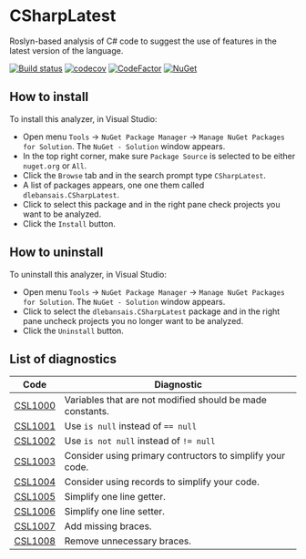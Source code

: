 # CSharpLatest

Roslyn-based analysis of C# code to suggest the use of features in the latest version of the language.

[![Build status](https://ci.appveyor.com/api/projects/status/bqxani5j890cufgm?svg=true)](https://ci.appveyor.com/project/dlebansais/csharplatest)
[![codecov](https://codecov.io/gh/dlebansais/CSharpLatest/graph/badge.svg?token=oFfnLirFJg)](https://codecov.io/gh/dlebansais/CSharpLatest)
[![CodeFactor](https://www.codefactor.io/repository/github/dlebansais/csharplatest/badge)](https://www.codefactor.io/repository/github/dlebansais/csharplatest)
[![NuGet](https://img.shields.io/nuget/v/dlebansais.CSharpLatest.svg)](https://www.nuget.org/packages/dlebansais.CSharpLatest)

## How to install

To install this analyzer, in Visual Studio:

+ Open menu `Tools` -> `NuGet Package Manager` -> `Manage NuGet Packages for Solution`. The `NuGet - Solution` window appears.  
+ In the top right corner, make sure `Package Source` is selected to be either `nuget.org` or `All`.
+ Click the `Browse` tab and in the search prompt type `CSharpLatest`.
+ A list of packages appears, one one them called `dlebansais.CSharpLatest`.
+ Click to select this package and in the right pane check projects you want to be analyzed.
+ Click the `Install` button.

## How to uninstall

To uninstall this analyzer, in Visual Studio:

+ Open menu `Tools` -> `NuGet Package Manager` -> `Manage NuGet Packages for Solution`. The `NuGet - Solution` window appears.  
+ Click to select the `dlebansais.CSharpLatest` package and in the right pane uncheck projects you no longer want to be analyzed.
+ Click the `Uninstall` button.
 
## List of diagnostics

| Code                      | Diagnostic                                                |
| ------------------------- | --------------------------------------------------------- |
| [CSL1000](doc/CSL1000.md) | Variables that are not modified should be made constants. |
| [CSL1001](doc/CSL1001.md) | Use `is null` instead of `== null`                        |
| [CSL1002](doc/CSL1002.md) | Use `is not null` instead of `!= null`                    |
| [CSL1003](doc/CSL1003.md) | Consider using primary contructors to simplify your code. |
| [CSL1004](doc/CSL1004.md) | Consider using records to simplify your code.             |
| [CSL1005](doc/CSL1005.md) | Simplify one line getter.                                 |
| [CSL1006](doc/CSL1006.md) | Simplify one line setter.                                 |
| [CSL1007](doc/CSL1007.md) | Add missing braces.                                       |
| [CSL1008](doc/CSL1008.md) | Remove unnecessary braces.                                |
